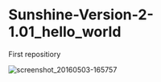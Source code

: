 # Sunshine-Version-2-1.01_hello_world
First repositiory


![screenshot_20160503-165757](https://cloud.githubusercontent.com/assets/5830572/14989572/67196e7c-1150-11e6-94da-8a9a05434dbd.png)
